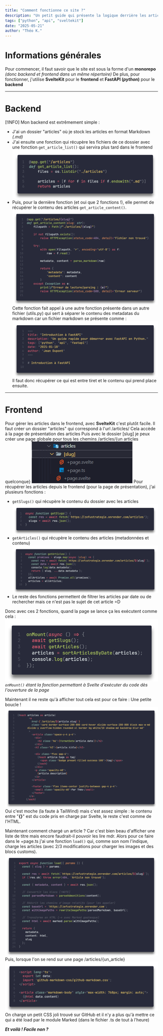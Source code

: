 ```yaml
---
title: "Comment fonctionne ce site ?"
description: "Un petit guide qui présente la logique derrière les articles de ce site"
tags: ["python", "api", "sveltekit"]
date: "2025-05-21"
author: "Théo K."
---
```


# Informations générales

Pour commencer, il faut savoir que le site est sous la forme d'un **monorepo** _(donc backend et frontend dans un même répertoire)_
De plus, pour fonctionner, j'utilise **SvelteKit** pour le **frontend** et **FastAPI (_python_)** pour le **backend**

---

# Backend

[!INFO] Mon backend est extrêmement simple :

- J'ai un dossier "articles" où je stock les articles en format Markdown _(.md)_
- J'ai ensuite une fonction qui récupère les fichiers de ce dossier avec une fonction `get_article_list()` qui servira plus tard dans le frontend
  ![](images/get_article_list().png)
- Puis, pour la dernière fonction (et oui que 2 fonctions !), elle permet de récupérer le contenu des articles `get_article_content()`.
  ![](images/get_article_content().png)
  Cette fonction fait appel à une autre fonction présente dans un autre fichier (utils.py) qui sert à séparer le contenu des metadatas du markdown car un fichier markdown se présente comme :
  ![image de la fonction](images/exemple_markdown.png)
  Il faut donc récupérer ce qui est entre tiret et le contenu qui prend place ensuite.

---

# Frontend

Pour gérer les articles dans le frontend, avec **SvelteKit** c'est plutôt facile.
Il faut créer un dossier "articles" qui correspond à l'url /articles/
Cela accède à la page de présentation des articles
Puis avec le dossier [slug] je peux créer une page globale pour tous les chemins /articles/{un articles quelconque}
![image de la fonction](images/exemple_dossier_articles.png)
Pour récupérer les articles depuis le frontend (pour la page de présentation), j'ai plusieurs fonctions :

- `getSlugs()` qui récupère le contenu du dossier avec les articles
  ![image de la fonction](<images/getSlugs().png>)
- `getArticles()` qui récupère le contenu des articles (metadonnées et contenu)
  ![image de la fonction](<images/getArticles().png>)
- Le reste des fonctions permettent de filtrer les articles par date ou de rechercher mais ce n'est pas le sujet de cet article =D

Donc avec ces 2 fonctions, quand la page se lance ça les exécutent comme cela :
![image de la fonction](<images/onMount().png>)
_`onMount()` étant la fonction permettant à Svelte d'exécuter du code dès l'ouverture de la page_

Maintenant il ne reste qu'à afficher tout cela est pour ce faire :
Une petite boucle !
![image de la fonction](images/boucle_chargement_article.png)
Oui c'est moche (la faute à TailWind) mais c'est assez simple : le contenu entre "**{}**" est du code pris en charge par Svelte, le reste c'est comme de l'HTML.

Maintenant comment chargé un article ? Car c'est bien beau d'afficher une liste de titre mais encore faudrait-il pouvoir les lire mdr.
Alors pour ce faire dans le +page.ts j'ai une fonction `load()` qui, comme son nom l'indique, charge les articles (avec 2/3 modifications pour charger les images et des blocs customs).
![image de la fonction](images/load_fonction.png)
Puis, lorsque l'on se rend sur une page /articles/{un_article}
![image de la fonction](images/page_d'un_article.png)
On charge un petit CSS joli trouvé sur GitHub et il n'y a plus qu'à mettre ce qui a été load par le module Marked (dans le fichier .ts de tout à l'heure)

**_Et voilà !
Facile non ?_**
